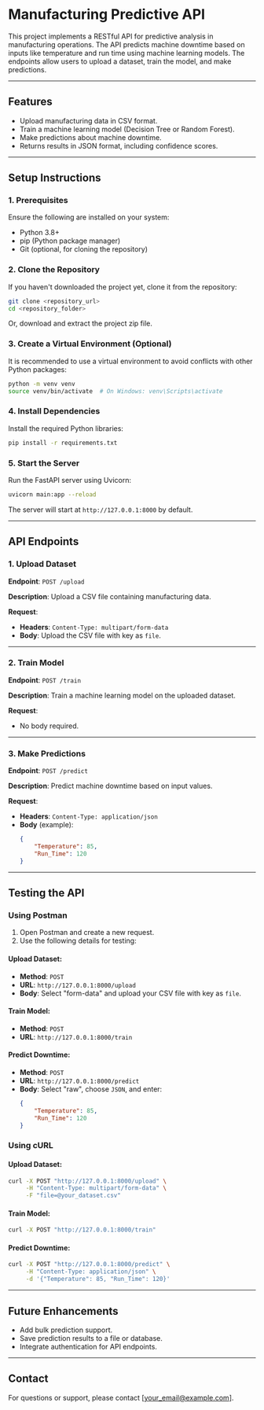 # Manufacturing Predictive API

This project implements a RESTful API for predictive analysis in manufacturing operations. The API predicts machine downtime based on inputs like temperature and run time using machine learning models. The endpoints allow users to upload a dataset, train the model, and make predictions.

---

## **Features**

- Upload manufacturing data in CSV format.
- Train a machine learning model (Decision Tree or Random Forest).
- Make predictions about machine downtime.
- Returns results in JSON format, including confidence scores.

---

## **Setup Instructions**

### **1. Prerequisites**

Ensure the following are installed on your system:
- Python 3.8+
- pip (Python package manager)
- Git (optional, for cloning the repository)

### **2. Clone the Repository**

If you haven't downloaded the project yet, clone it from the repository:
```bash
git clone <repository_url>
cd <repository_folder>
```

Or, download and extract the project zip file.

### **3. Create a Virtual Environment (Optional)**

It is recommended to use a virtual environment to avoid conflicts with other Python packages:
```bash
python -m venv venv
source venv/bin/activate  # On Windows: venv\Scripts\activate
```

### **4. Install Dependencies**

Install the required Python libraries:
```bash
pip install -r requirements.txt
```

### **5. Start the Server**

Run the FastAPI server using Uvicorn:
```bash
uvicorn main:app --reload
```

The server will start at `http://127.0.0.1:8000` by default.

---

## **API Endpoints**

### **1. Upload Dataset**

**Endpoint**: `POST /upload`

**Description**: Upload a CSV file containing manufacturing data.

**Request**:
- **Headers**: `Content-Type: multipart/form-data`
- **Body**: Upload the CSV file with key as `file`.

---

### **2. Train Model**

**Endpoint**: `POST /train`

**Description**: Train a machine learning model on the uploaded dataset.

**Request**:
- No body required.

---

### **3. Make Predictions**

**Endpoint**: `POST /predict`

**Description**: Predict machine downtime based on input values.

**Request**:
- **Headers**: `Content-Type: application/json`
- **Body** (example):
  ```json
  {
      "Temperature": 85,
      "Run_Time": 120
  }
  ```

---

## **Testing the API**

### **Using Postman**

1. Open Postman and create a new request.
2. Use the following details for testing:

#### Upload Dataset:
- **Method**: `POST`
- **URL**: `http://127.0.0.1:8000/upload`
- **Body**: Select "form-data" and upload your CSV file with key as `file`.

#### Train Model:
- **Method**: `POST`
- **URL**: `http://127.0.0.1:8000/train`

#### Predict Downtime:
- **Method**: `POST`
- **URL**: `http://127.0.0.1:8000/predict`
- **Body**: Select "raw", choose `JSON`, and enter:
  ```json
  {
      "Temperature": 85,
      "Run_Time": 120
  }
  ```

### **Using cURL**

#### Upload Dataset:
```bash
curl -X POST "http://127.0.0.1:8000/upload" \
     -H "Content-Type: multipart/form-data" \
     -F "file=@your_dataset.csv"
```

#### Train Model:
```bash
curl -X POST "http://127.0.0.1:8000/train"
```

#### Predict Downtime:
```bash
curl -X POST "http://127.0.0.1:8000/predict" \
     -H "Content-Type: application/json" \
     -d '{"Temperature": 85, "Run_Time": 120}'
```

---

## **Future Enhancements**

- Add bulk prediction support.
- Save prediction results to a file or database.
- Integrate authentication for API endpoints.

---

## **Contact**
For questions or support, please contact [your_email@example.com].


